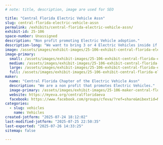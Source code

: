 ```yaml
---
# note: title, description, image are used for SEO

title: "Central Florida Electric Vehicle Assn"
slug: central-florida-electric-vehicle-assn
permalink: /exhibits/central-florida-electric-vehicle-assn/
exhibit-id: 25-106
space-number: Unassigned
description: "Non profit promoting Electric Vehicle adoption."
description-long: "We want to bring 3 or 4 Electric Vehicles inside if possible. No gas leaks, lol. We'll have interesting explanations of how an EV works and a small slot car track for the kids."
image: /assets/images/exhibit-images/25-106-exhibit-central-florida-electric-vehicle-assn-lam-large.jpeg
image-primary: 
  small: /assets/images/exhibit-images/25-106-exhibit-central-florida-electric-vehicle-assn-lam-small.jpeg
  medium: /assets/images/exhibit-images/25-106-exhibit-central-florida-electric-vehicle-assn-lam-medium.jpeg
  large: /assets/images/exhibit-images/25-106-exhibit-central-florida-electric-vehicle-assn-lam-large.jpeg
  full: /assets/images/exhibit-images/25-106-exhibit-central-florida-electric-vehicle-assn-lam-full.jpeg
maker: 
  name: "Central Florida Chapter of the Electric Vehicle Assn"
  description: "We are a non profit that promotes Electric Vehicles."
  image-primary: /assets/images/exhibit-images/25-106-maker-central-florida-electric-vehicle-assn-background-medium.jpg
  website: https://myeva.org/centralfloridaeva
  facebook: https://www.facebook.com/groups/cfeva/?ref=share&mibextid=NSMWBT
categories: 
  - slug: vehicles
    name: Vehicles
created-jotform: "2025-07-24 18:12:02"
last-modified-jotform: "2025-07-25 22:50:35"
last-exported: "2025-07-26 14:33:25"
sitemap: false

---
```

